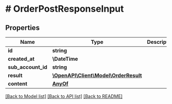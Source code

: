# # OrderPostResponseInput

## Properties

Name | Type | Description | Notes
------------ | ------------- | ------------- | -------------
**id** | **string** |  |
**created_at** | **\DateTime** |  |
**sub_account_id** | **string** |  |
**result** | [**\OpenAPI\Client\Model\OrderResult**](OrderResult.md) |  |
**content** | [**AnyOf**](AnyOf.md) |  |

[[Back to Model list]](../../README.md#models) [[Back to API list]](../../README.md#endpoints) [[Back to README]](../../README.md)
